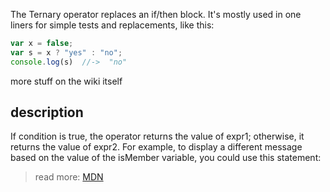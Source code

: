 The Ternary operator replaces an if/then block.
It's mostly used in one liners for simple tests and replacements, like this:

```js
var x = false;
var s = x ? "yes" : "no";
console.log(s)  //->  "no"

```

more stuff on the wiki itself

## description
If condition is true, the operator returns the value of expr1; otherwise, it returns the value of expr2. For example, to display a different message based on the value of the isMember variable, you could use this statement:

> read more: [MDN](https://developer.mozilla.org/en-US/docs/Web/JavaScript/Reference/Operators/Conditional_Operator)